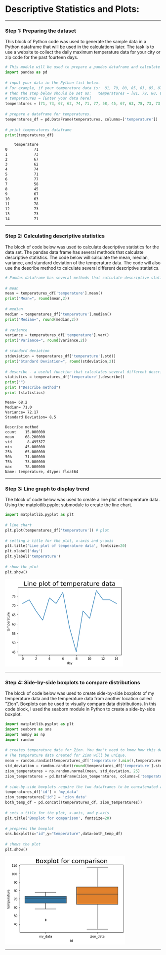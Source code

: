 # Descriptive Statistics and Plots:

<hr>

### Step 1: Preparing the dataset
This block of Python code was used to generate the sample data in a Python dataframe that will be used in the calculations later. The task is to use a website to collect the daily maximum temperature data for your city or zip code for the past fourteen days.


```python
# This module will be used to prepare a pandas dataframe and calculate descriptive statistics
import pandas as pd

# input your data in the Python list below. 
# For example, if your temperature data is:  81, 79, 80, 85, 83, 85, 87, 84, 84, 88, 85, 87
# then the step below should be set as:   temperatures = [81, 79, 80, 85, 83, 85, 87, 84, 84, 88, 85, 87]
# temperatures = [Enter your data here]
temperatures = [71, 73, 67, 62, 74, 71, 77, 58, 45, 67, 63, 78, 73, 73, 71]

# prepare a dataframe for temperatures.
temperatures_df = pd.DataFrame(temperatures, columns=['temperature'])

# print temperatures dataframe
print(temperatures_df)
```

        temperature
    0            71
    1            73
    2            67
    3            62
    4            74
    5            71
    6            77
    7            58
    8            45
    9            67
    10           63
    11           78
    12           73
    13           73
    14           71

<hr> 

### Step 2: Calculating descriptive statistics
The block of code below was used to calculate descriptive statistics for the data set. The pandas data frame has several methods that calculate descriptive statistics. The code below will calculate the mean, median, variance, and standard deviation of the temperature data. The code will also use the describe method to calculate several different descriptive statistics.


```python
# Pandas dataframe has several methods that calculate descriptive statistics. 

# mean
mean = temperatures_df['temperature'].mean()
print("Mean=", round(mean,2))

# median
median = temperatures_df['temperature'].median()
print("Median=", round(median,2))

# variance
variance = temperatures_df['temperature'].var()
print("Variance=", round(variance,2))

# standard deviation
stdeviation = temperatures_df['temperature'].std()
print("Standard Deviation=", round(stdeviation,2))

# describe - a useful function that calculates several different descriptive statistics
statistics = temperatures_df['temperature'].describe()
print("")
print ("Describe method")
print (statistics)
```

    Mean= 68.2
    Median= 71.0
    Variance= 72.17
    Standard Deviation= 8.5
    
    Describe method
    count    15.000000
    mean     68.200000
    std       8.495377
    min      45.000000
    25%      65.000000
    50%      71.000000
    75%      73.000000
    max      78.000000
    Name: temperature, dtype: float64


<hr>

### Step 3: Line graph to display trend
The block of code below was used to create a line plot of temperature data. Using the matplotlib.pyplot submodule to create the line chart.


```python
import matplotlib.pyplot as plt

# line chart
plt.plot(temperatures_df['temperature']) # plot

# setting a title for the plot, x-axis and y-axis
plt.title('Line plot of temperature data', fontsize=20) 
plt.xlabel('day')
plt.ylabel('temperature')

# show the plot
plt.show()
```


![png](output_9_0.png)


<hr> 

### Step 4: Side-by-side boxplots to compare distributions
The block of code below was used to create side-by-side boxplots of my temperature data and the temperature data from another location called "Zion". Boxplots can be used to visually compare data distributions. In this code block, I used the seaborn module in Python to create a side-by-side boxplot.


```python
import matplotlib.pyplot as plt
import seaborn as sns
import numpy as np
import random

# creates temperature data for Zion. You don't need to know how this data is created. 
# The temperature data created for Zion will be unique. 
mean = random.randint(temperatures_df['temperature'].min(),temperatures_df['temperature'].max())
std_deviation = random.randint(round(temperatures_df['temperature'].std(),0),round(2*temperatures_df['temperature'].std(),0))
zion_temperatures = np.random.normal(mean, std_deviation, 25)
zion_temperatures = pd.DataFrame(zion_temperatures, columns=['temperature'])

# side-by-side boxplots require the two dataframes to be concatenated and require a variable identifying the data
temperatures_df['id'] = 'my_data'
zion_temperatures['id'] = 'zion_data'
both_temp_df = pd.concat((temperatures_df, zion_temperatures))

# sets a title for the plot, x-axis, and y-axis
plt.title('Boxplot for comparison', fontsize=20) 

# prepares the boxplot
sns.boxplot(x="id",y="temperature",data=both_temp_df)

# shows the plot
plt.show()
```

![png](output_12_0.png)

<hr>